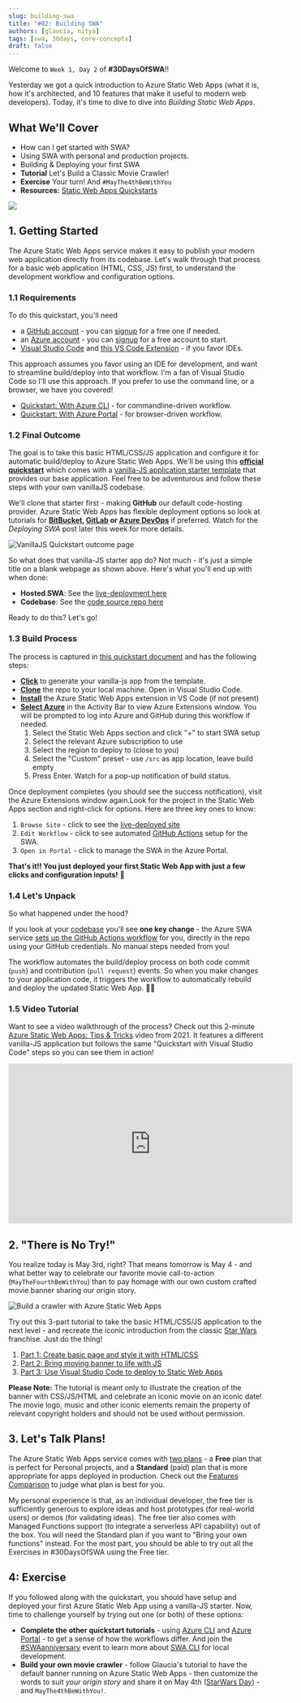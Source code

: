 ```yaml
---
slug: building-swa
title: "#02: Building SWA"
authors: [glaucia, nitya]
tags: [swa, 30days, core-concepts]
draft: false
---
```


Welcome to `Week 1, Day 2` of **#30DaysOfSWA**!! 

Yesterday we got a quick introduction to Azure Static Web Apps (what it is, how it's architected, and 10 features that make it useful to modern web developers). Today, it's time to dive to dive into _Building Static Web Apps_.


## What We'll Cover
 * How can I get started with SWA?
 * Using SWA with personal and production projects.
 * Building & Deploying your first SWA
 * **Tutorial** Let's Build a Classic Movie Crawler!
 * **Exercise** Your turn! And `#MayThe4thBeWithYou`
 * **Resources:** [Static Web Apps Quickstarts](https://docs.microsoft.com/en-us/azure/static-web-apps/getting-started?tabs=vanilla-javascript)

![](../static/img/series/02-banner.png)

## 1. Getting Started 

The Azure Static Web Apps service makes it easy to publish your modern web application directly from its codebase. Let's walk through that process for a basic web application (HTML, CSS, JS) first, to understand the development workflow and configuration options.

### 1.1 Requirements

To do this quickstart, you'll need 
 * a [GitHub account](https://github.com/) - you can [signup](https://github.com/signup) for a free one if needed.
 * an [Azure account](https://portal.azure.com) - you can [signup](https://azure.microsoft.com/en-us/free/) for a free account to start.
 * [Visual Studio Code](https://code.visualstudio.com/) and [this VS Code Extension](https://marketplace.visualstudio.com/items?itemName=ms-azuretools.vscode-azurestaticwebapps) - if you favor IDEs.

This approach assumes you favor using an IDE for development, and want to streamline build/deploy into that workflow. I'm a fan of Visual Studio Code so I'll use this approach. If you prefer to use the command line, or a browser, we have you covered! 
 * [Quickstart: With Azure CLI](https://docs.microsoft.com/en-us/azure/static-web-apps/get-started-cli?tabs=vanilla-javascript) - for commandline-driven workflow.
 * [Quickstart: With Azure Portal](https://docs.microsoft.com/en-us/azure/static-web-apps/get-started-portal?tabs=vanilla-javascript&pivots=github) - for browser-driven workflow.

### 1.2 Final Outcome

The goal is to take this basic HTML/CSS/JS application and configure it for automatic build/deploy to Azure Static Web Apps. We'll be using this **[official quickstart](https://docs.microsoft.com/en-us/azure/static-web-apps/getting-started?tabs=vanilla-javascript)** which comes with a  [vanilla-JS application starter template](https://github.com/staticwebdev/vanilla-basic/generate) that provides our base application. Feel free to be adventurous and follow these steps with your own vanillaJS codebase.

We'll clone that starter first - making **GitHub** our default code-hosting provider. Azure Static Web Apps has flexible deployment options so look at tutorials for **[BitBucket](https://github.com/staticwebdev/vanilla-basic/generate), [GitLab](https://docs.microsoft.com/en-us/azure/static-web-apps/gitlab?tabs=vanilla-javascript) or [Azure DevOps](https://docs.microsoft.com/en-us/azure/static-web-apps/get-started-portal?tabs=vanilla-javascript)** if preferred. Watch for the _Deploying SWA_ post later this week for more details.

![VanillaJS Quickstart outcome page](../static/img/series/02-vanillajs-start.png)

So what does that vanilla-JS starter app do? Not much - it's just a simple title on a blank webpage as shown above. Here's what you'll end up with when done:

 - **Hosted SWA**: See the [live-deployment here](https://witty-desert-019fd800f.1.azurestaticapps.net/) 
 - **Codebase**: See the [code source repo here](https://github.com/fearlessly-dev/my-first-swa)


Ready to do this? Let's go!

### 1.3 Build Process

The process is captured in [this quickstart document](https://docs.microsoft.com/en-us/azure/static-web-apps/getting-started?tabs=vanilla-javascript) and has the following steps:
 
 * [**Click**](https://github.com/login?return_to=/staticwebdev/vanilla-basic/generate) to generate your vanilla-js app from the template.
 * [**Clone**](https://docs.microsoft.com/en-us/azure/static-web-apps/getting-started?tabs=vanilla-javascript#clone-the-repository) the repo to your local machine. Open in Visual Studio Code.
 * [**Install**](https://docs.microsoft.com/en-us/azure/static-web-apps/getting-started?tabs=vanilla-javascript#install-azure-static-web-apps-extension) the Azure Static Web Apps extension in VS Code (if not present)
 * [**Select Azure**](https://docs.microsoft.com/en-us/azure/static-web-apps/getting-started?tabs=vanilla-javascript#create-a-static-web-app) in the Activity Bar to view Azure Extensions window. You will be prompted to log into Azure and GitHub during this workflow if needed.
    1. Select the Static Web Apps section and click "+" to start SWA setup
    2. Select the relevant Azure subscription to use
    3. Select the region to deploy to (close to you)
    4. Select the "Custom" preset - use `/src` as app location, leave build empty
    5. Press Enter. Watch for a pop-up notification of build status.
 
Once deployment completes (you should see the success notification), visit the Azure Extensions window again.Look for the project in the Static Web Apps section and right-click for options. Here are three key ones to know:
 1. `Browse Site` - click to see the [live-deployed site](https://witty-desert-019fd800f.1.azurestaticapps.net/)
 2. `Edit Workflow` - click to see automated [GitHub Actions](https://github.com/fearlessly-dev/my-first-swa/blob/main/.github/workflows/azure-static-web-apps-witty-desert-019fd800f.yml) setup for the SWA.
 3. `Open in Portal` - click to manage the SWA in the Azure Portal.

**That's it!! You just deployed your first Static Web App with just a few clicks and configuration inputs!** 🎉


### 1.4 Let's Unpack

So what happened under the hood? 

If you look at your [codebase](https://github.com/fearlessly-dev/my-first-swa) you'll see **one key change** - the Azure SWA service [sets up the GitHub Actions workflow](https://github.com/fearlessly-dev/my-first-swa/commit/1441e25149f1573a7010682e0a431263fbd89cb6) for you, directly in the repo using your GitHub credentials. No manual steps needed from you!

The workflow automates the build/deploy process on both code commit (`push`) and contribution (`pull request`) events. So when you make changes to your application code, it triggers the workflow to automatically rebuild and deploy the updated Static Web App. 🙌🏽

### 1.5 Video Tutorial

Want to see a video walkthrough of the process? Check out this 2-minute [Azure Static Web Apps: Tips & Tricks](https://docs.microsoft.com/en-us/shows/azure-tips-and-tricks-static-web-apps/) video from 2021. It features a different vanilla-JS application but follows the same "Quickstart with Visual Studio Code" steps so you can see them in action! 

<iframe width="560" height="315" frameborder="0" src="https://aka.ms/docs/player?show=azure-tips-and-tricks-static-web-apps&ep=how-to-deploy-your-first-azure-static-web-apps-3-of-16--azure-tips-and-tricks-static-web-apps"></iframe>

## 2. "There is No Try!"

You realize today is May 3rd, right? That means tomorrow is May 4 - and what better way to celebrate our favorite movie call-to-action (`MayTheFourthBeWithYou`) than to pay homage with our own custom crafted movie banner sharing our origin story. 

![Build a crawler with Azure Static Web Apps](../static/img/series/02-banner-glaucia.png)

Try out this 3-part tutorial to take the basic HTML/CSS/JS application to the next level - and recreate the iconic introduction from the classic [Star Wars](https://en.wikipedia.org/wiki/Star_Wars) franchise. Just do the thing! 

 1. [Part 1: Create basic page and style it with HTML/CSS](https://dev.to/azure/building-star-wars-crawler-with-azure-static-web-apps-part-1-3o39) 
 2. [Part 2: Bring moving banner to life with JS](https://dev.to/azure/building-star-wars-crawler-with-azure-static-web-apps-part-2-3hc0)
 3. [Part 3: Use Visual Studio Code to deploy to Static Web Apps](https://dev.to/azure/building-star-wars-crawler-with-azure-static-web-apps-part-3-41ip)


**Please Note:** The tutorial is meant only to illustrate the creation of the banner with CSS/JS/HTML and celebrate an iconic movie on an iconic date! The movie logo, music and other iconic elements remain the property of relevant copyright holders and should not be used without permission. 

## 3. Let's Talk Plans!

The Azure Static Web Apps service comes with [two plans](https://docs.microsoft.com/en-us/azure/static-web-apps/plans) - a **Free** plan that is perfect for Personal projects, and a **Standard** (paid) plan that is more appropriate for apps deployed in production. Check out the [Features Comparison](https://docs.microsoft.com/en-us/azure/static-web-apps/plans#features) to judge what plan is best for you.

My personal experience is that, as an individual developer, the free tier is sufficiently generous to explore ideas and host prototypes (for real-world users) or demos (for validating ideas). The free tier also comes with Managed Functions support (to integrate a serverless API capability) out of the box. You will need the Standard plan if you want to "Bring your own functions" instead. For the most part, you should be able to try out all the Exercises in #30DaysOfSWA using the Free tier.


## 4: Exercise

If you followed along with the quickstart, you should have setup and deployed your first Azure Static Web App using a vanilla-JS starter. Now, time to challenge yourself by trying out one (or both) of these options:

 * **Complete the other quickstart tutorials** - using [Azure CLI](https://docs.microsoft.com/en-us/azure/static-web-apps/get-started-cli?tabs=vanilla-javascript) and [Azure Portal](https://docs.microsoft.com/en-us/azure/static-web-apps/getting-started?tabs=vanilla-javascript) - to get a sense of how the workflows differ. And join the [#SWAanniversary](2021-04-30.md) event to learn more about [SWA CLI](https://docs.microsoft.com/en-us/azure/static-web-apps/local-development) for local development.
 * **Build your own movie crawler** - follow Glaucia's tutorial to have the default banner running on Azure Static Web Apps - then customize the words to suit _your origin story_ and share it on May 4th ([StarWars Day](https://www.starwars.com/star-wars-day)) - and `MayThe4thBeWithYou!`.